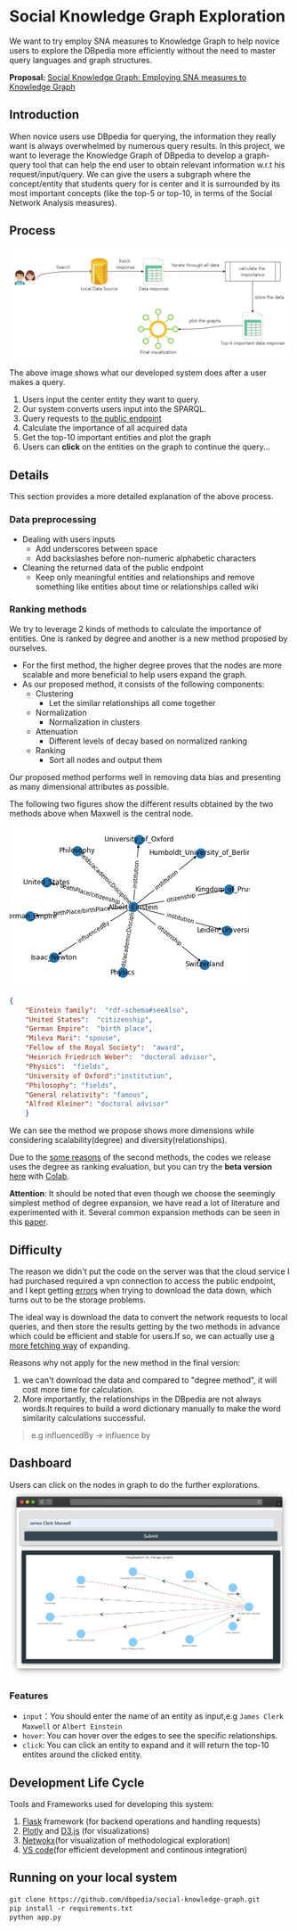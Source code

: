# Social Knowledge Graph Exploration 

We want to try employ SNA measures to Knowledge Graph to help novice users to explore the DBpedia more efficiently without the need to master query languages and graph structures.

**Proposal:** [Social Knowledge Graph: Employing SNA measures to Knowledge Graph](https://storage.googleapis.com/summerofcode-prod.appspot.com/gsoc/core_project/doc/6504836800970752_1618058910_Social_Knowledge_Graph-_Employing_SNA_measures_to_Knowledge_Graph_-_Zhipeng_Zhao.pdf?Expires=1629096293&GoogleAccessId=summerofcode-prod%40appspot.gserviceaccount.com&Signature=v7hwB4yvuw8nW7H7odBecE8HZ2kh7ffCOzElESDCCbiWyTlhxqre5ND7%2BtfB2jP1aAR15QXLLrJSrDinfEEH3EasVl4tF0PGrWHMyN1Im%2FxNSumMF6dsiqrpg99691PyWgSKU1YIA3X6sQFFAzmGhp82jIZmaEpTdgqrn6gntbTxOeld7tF7Xi6vthoZtAUJKjfLlST51gYag5VTRZxdsiwDkAv73sDgBJZn2A74ibHOd0WlYqYOQ1LgPA9CTjP9KM1z%2F0DxcszLE8XmTkUBcMzWtInf9g7m79E%2FZBbxugQXQxyK%2F%2BxtykFG1b4eZJPYx%2Fwl30zgCHbI3ztcAGuFvw%3D%3D)

## Introduction
When novice users use DBpedia for querying, the information they really want is always overwhelmed by numerous query results. In this project, we want to leverage the Knowledge Graph of DBpedia to develop a graph-query tool that can help the end user to obtain relevant information w.r.t his request/input/query. We can give the users a subgraph where the concept/entity that students query for is center and it is surrounded by its most important concepts (like the top-5 or top-10, in terms of the Social Network Analysis measures).

## Process
![Structure](png/structure.png)

The above image shows what our developed system does after a user makes a query.

1. Users input the center entity they want to query.
2. Our system converts users input into the SPARQL.
3. Query requests to [the public endpoint](https://dbpedia.org/sparql)
4. Calculate the importance of all acquired data 
5. Get the top-10 important entities and plot the graph
6. Users can **click** on the entities on the graph to continue the query...

## Details 
This section provides a more detailed explanation of the above process.

### Data preprocessing
- Dealing with users inputs
  - Add underscores between space
  - Add backslashes before non-numeric alphabetic characters
- Cleaning the returned data of the public endpoint
  - Keep only meaningful entities and relationships and remove something like entities about time or relationships called wiki

### Ranking methods
We try to leverage 2 kinds of methods to calculate the importance of entities. One is ranked by degree and another is a new method proposed by ourselves.
- For the first method, the higher degree proves that the nodes are more scalable and more beneficial to help users expand the graph.
- As our proposed method, it consists of the following components:
  - Clustering
    - Let the similar relationships all come together
  - Normalization
    - Normalization in clusters
  - Attenuation
    - Different levels of decay based on normalized ranking
  - Ranking
    - Sort all nodes and output them

Our proposed method performs well in removing data bias and presenting as many dimensional attributes as possible.

The following two figures show the different results obtained by the two methods above when Maxwell is the central node.

![by_degree](templet/ego-graph/scientist/Einstein/Albert_Einstein_degree.jpg)

```json
{
    "Einstein family":  "rdf-schema#seeAlso",
    "United States":  "citizenship", 
    "German Empire":  "birth place",
    "Mileva Mari": "spouse",
    "Fellow of the Royal Society":  "award",
    "Heinrich Friedrich Weber":  "doctoral advisor",
    "Physics":  "fields", 
    "University of Oxford":"institution",
    "Philosophy": "fields",
    "General relativity": "famous",
    "Alfred Kleiner": "doctoral advisor"
    }
```
We can see the method we propose shows more dimensions while considering scalability(degree) and diversity(relationships).

Due to the [some reasons](https://github.com/dbpedia/social-knowledge-graph#difficulty) of the second methods, the codes we release uses the degree as ranking evaluation, but you can try the **beta version** [here](/beta/cluster_with_th_1_topk.ipynb) with [Colab](https://colab.research.google.com/notebooks/intro.ipynb#recent=true).

**Attention**: It should be noted that even though we choose the seemingly simplest method of degree expansion, we have read a lot of literature and experimented with it. Several common expansion methods can be seen in this [paper](https://people.cs.aau.dk/~matteo/pdf/SIGWEB-2020-kgexp.pdf).

## Difficulty
The reason we didn't put the code on the server was that the cloud service I had purchased required a vpn connection to access the public endpoint, and I kept getting [errors](https://forum.dbpedia.org/t/chapter-deployment-help-thread/950) when trying to download the data down, which turns out to be the storage problems.

The ideal way is download the data to convert the network requests to local queries, and then store the results getting by the two methods in advance which could be  efficient and stable for users.If so, we can actually use [a more fetching way](https://github.com/plotly/dash-cytoscape/blob/master/demos/usage-elements-extra.py) of expanding.

Reasons why not apply for the new method in the final version:
1. we can't download the data and compared to "degree method", it will cost more time for calculation.
2. More importantly, the relationships in the DBpedia are not always words.It requires to build a word dictionary manually to make the word similarity calculations successful.
> e.g  influencedBy -> influence by

## Dashboard
Users can click on the nodes in graph to do the further explorations.
![dash](png/dash.png)
### Features
- `input`：You should enter the name of an entity as input,e.g `James Clerk Maxwell` or `Albert Einstein`
- `hover`: You can hover over the edges to see the specific relationships.
- `click`: You can click an entity to expand and it will return the top-10 entites around the clicked entity.

## Development Life Cycle
Tools and Frameworks used for developing this system:
1. [Flask](https://flask.palletsprojects.com/en/1.1.x/) framework (for backend operations and handling requests)
2. [Plotly](https://plotly.com/) and [D3.js](https://d3js.org/) (for visualizations)
3. [Netwokx](https://www.bing.com/search?q=networkx&qs=n&form=QBRE&sp=-1&ghc=1&pq=networkx&sc=9-8&sk=&cvid=1F225B13683B484CB7A4BCEF51D1715D)(for visualization of methodological exploration)
4. [VS code](https://networkx.org/)(for efficient development and continous integration)

## Running on your local system
```
git clone https://github.com/dbpedia/social-knowledge-graph.git
pip install -r requirements.txt
python app.py
```
